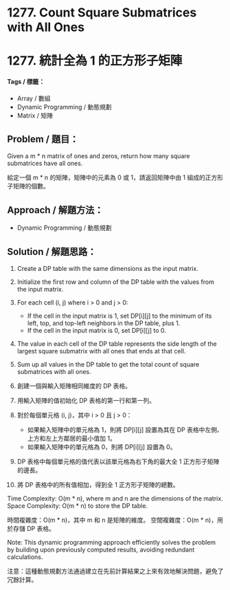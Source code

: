 # 1277. Count Square Submatrices with All Ones
# 1277. 統計全為 1 的正方形子矩陣

#### Tags / 標籤：
- Array / 數組
- Dynamic Programming / 動態規劃
- Matrix / 矩陣

## Problem / 題目：
Given a m * n matrix of ones and zeros, return how many square submatrices have all ones.

給定一個 m * n 的矩陣，矩陣中的元素為 0 或 1，請返回矩陣中由 1 組成的正方形子矩陣的個數。

## Approach / 解題方法：
- Dynamic Programming / 動態規劃

## Solution / 解題思路： 
1. Create a DP table with the same dimensions as the input matrix.
2. Initialize the first row and column of the DP table with the values from the input matrix.
3. For each cell (i, j) where i > 0 and j > 0:
   - If the cell in the input matrix is 1, set DP[i][j] to the minimum of its left, top, and top-left neighbors in the DP table, plus 1.
   - If the cell in the input matrix is 0, set DP[i][j] to 0.
4. The value in each cell of the DP table represents the side length of the largest square submatrix with all ones that ends at that cell.
5. Sum up all values in the DP table to get the total count of square submatrices with all ones.

1. 創建一個與輸入矩陣相同維度的 DP 表格。
2. 用輸入矩陣的值初始化 DP 表格的第一行和第一列。
3. 對於每個單元格 (i, j)，其中 i > 0 且 j > 0：
   - 如果輸入矩陣中的單元格為 1，則將 DP[i][j] 設置為其在 DP 表格中左側、上方和左上方鄰居的最小值加 1。
   - 如果輸入矩陣中的單元格為 0，則將 DP[i][j] 設置為 0。
4. DP 表格中每個單元格的值代表以該單元格為右下角的最大全 1 正方形子矩陣的邊長。
5. 將 DP 表格中的所有值相加，得到全 1 正方形子矩陣的總數。

Time Complexity: O(m * n), where m and n are the dimensions of the matrix.
Space Complexity: O(m * n) to store the DP table.

時間複雜度：O(m * n)，其中 m 和 n 是矩陣的維度。
空間複雜度：O(m * n)，用於存儲 DP 表格。

Note: This dynamic programming approach efficiently solves the problem by building upon previously computed results, avoiding redundant calculations.

注意：這種動態規劃方法通過建立在先前計算結果之上來有效地解決問題，避免了冗餘計算。
